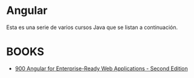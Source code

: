 # Angular
Esta es una serie de varios cursos Java que se listan a continuación.

# BOOKS

* [900 Angular for Enterprise-Ready Web Applications - Second Edition](/temarios/900_Angular_for_Enterprise-Ready_Web_Applications.md)

